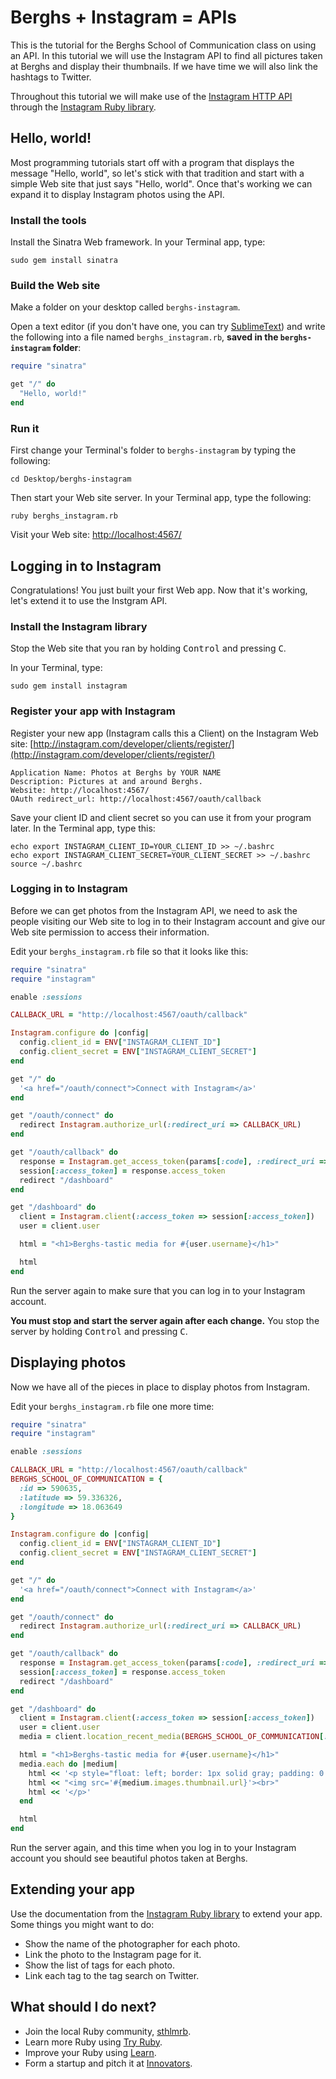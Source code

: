 # Berghs + Instagram = APIs

This is the tutorial for the Berghs School of Communication class on
using an API. In this tutorial we will use the Instagram API to find all
pictures taken at Berghs and display their thumbnails. If we have time
we will also link the hashtags to Twitter.

Throughout this tutorial we will make use of the [Instagram HTTP
API](http://instagram.com/developer/)
through the [Instagram Ruby
library](https://github.com/Instagram/instagram-ruby-gem).

## Hello, world!

Most programming tutorials start off with a program that displays the message
"Hello, world", so let's stick with that tradition and start with a simple Web
site that just says "Hello, world". Once that's working we can expand it to
display Instagram photos using the API.

### Install the tools

Install the Sinatra Web framework. In your Terminal app, type:

```shell
sudo gem install sinatra
```

### Build the Web site

Make a folder on your desktop called `berghs-instagram`.

Open a text editor (if you don't have one, you can try
[SublimeText](http://www.sublimetext.com/2)) and write the following into a file
named `berghs_instagram.rb`, **saved in the `berghs-instagram` folder**:

```ruby
require "sinatra"

get "/" do
  "Hello, world!"
end
```

### Run it

First change your Terminal's folder to `berghs-instagram` by typing the
following:

```shell
cd Desktop/berghs-instagram
```

Then start your Web site server. In your Terminal app, type the following:

```shell
ruby berghs_instagram.rb
```

Visit your Web site: [http://localhost:4567/](http://localhost:4567/)

## Logging in to Instagram

Congratulations! You just built your first Web app. Now that it's working,
let's extend it to use the Instgram API.

### Install the Instagram library

Stop the Web site that you ran by holding <kbd>Control</kbd> and
pressing <kbd>C</kbd>.

In your Terminal, type:

```shell
sudo gem install instagram
```

### Register your app with Instagram

Register your new app (Instagram calls this a Client) on the Instagram Web site:
[http://instagram.com/developer/clients/register/](http://instagram.com/developer/clients/register/)

    Application Name: Photos at Berghs by YOUR NAME
    Description: Pictures at and around Berghs.
    Website: http://localhost:4567/
    OAuth redirect_url: http://localhost:4567/oauth/callback

Save your client ID and client secret so you can use it from your
program later. In the Terminal app, type this:

```shell
echo export INSTAGRAM_CLIENT_ID=YOUR_CLIENT_ID >> ~/.bashrc
echo export INSTAGRAM_CLIENT_SECRET=YOUR_CLIENT_SECRET >> ~/.bashrc
source ~/.bashrc
```

### Logging in to Instagram

Before we can get photos from the Instagram API, we need to ask the people
visiting our Web site to log in to their Instagram account and give our Web site
permission to access their information.

Edit your `berghs_instagram.rb` file so that it looks like this:

```ruby
require "sinatra"
require "instagram"

enable :sessions

CALLBACK_URL = "http://localhost:4567/oauth/callback"

Instagram.configure do |config|
  config.client_id = ENV["INSTAGRAM_CLIENT_ID"]
  config.client_secret = ENV["INSTAGRAM_CLIENT_SECRET"]
end

get "/" do
  '<a href="/oauth/connect">Connect with Instagram</a>'
end

get "/oauth/connect" do
  redirect Instagram.authorize_url(:redirect_uri => CALLBACK_URL)
end

get "/oauth/callback" do
  response = Instagram.get_access_token(params[:code], :redirect_uri => CALLBACK_URL)
  session[:access_token] = response.access_token
  redirect "/dashboard"
end

get "/dashboard" do
  client = Instagram.client(:access_token => session[:access_token])
  user = client.user

  html = "<h1>Berghs-tastic media for #{user.username}</h1>"

  html
end
```

Run the server again to make sure that you can log in to your Instagram account.

**You must stop and start the server again after each change.** You stop
the server by holding <kbd>Control</kbd> and pressing <kbd>C</kbd>.

## Displaying photos

Now we have all of the pieces in place to display photos from Instagram.

Edit your `berghs_instagram.rb` file one more time:

```ruby
require "sinatra"
require "instagram"

enable :sessions

CALLBACK_URL = "http://localhost:4567/oauth/callback"
BERGHS_SCHOOL_OF_COMMUNICATION = {
  :id => 590635,
  :latitude => 59.336326,
  :longitude => 18.063649
}

Instagram.configure do |config|
  config.client_id = ENV["INSTAGRAM_CLIENT_ID"]
  config.client_secret = ENV["INSTAGRAM_CLIENT_SECRET"]
end

get "/" do
  '<a href="/oauth/connect">Connect with Instagram</a>'
end

get "/oauth/connect" do
  redirect Instagram.authorize_url(:redirect_uri => CALLBACK_URL)
end

get "/oauth/callback" do
  response = Instagram.get_access_token(params[:code], :redirect_uri => CALLBACK_URL)
  session[:access_token] = response.access_token
  redirect "/dashboard"
end

get "/dashboard" do
  client = Instagram.client(:access_token => session[:access_token])
  user = client.user
  media = client.location_recent_media(BERGHS_SCHOOL_OF_COMMUNICATION[:id])

  html = "<h1>Berghs-tastic media for #{user.username}</h1>"
  media.each do |medium|
    html << '<p style="float: left; border: 1px solid gray; padding: 0.25em">'
    html << "<img src='#{medium.images.thumbnail.url}'><br>"
    html << '</p>'
  end

  html
end
```

Run the server again, and this time when you log in to your Instagram account
you should see beautiful photos taken at Berghs.

## Extending your app

Use the documentation from the [Instagram Ruby
library](https://github.com/Instagram/instagram-ruby-gem) to extend your
app. Some things you might want to do:

* Show the name of the photographer for each photo.
* Link the photo to the Instagram page for it.
* Show the list of tags for each photo.
* Link each tag to the tag search on Twitter.

## What should I do next?

* Join the local Ruby community, [sthlmrb](http://www.meetup.com/sthlmrb/).
* Learn more Ruby using [Try Ruby](http://tryruby.org/).
* Improve your Ruby using [Learn](https://learn.thoughtbot.com/).
* Form a startup and pitch it at [Innovators](http://www.meetup.com/Sthlm-Startups).
